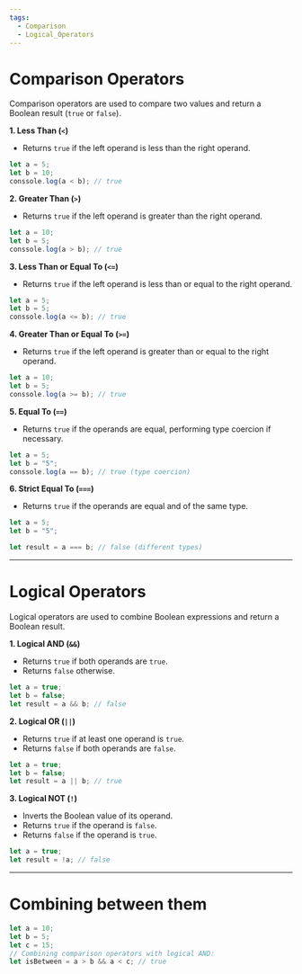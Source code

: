 ```yaml
---
tags:
  - Comparison
  - Logical_Operators
---
```


# **Comparison Operators**

Comparison operators are used to compare two values and return a Boolean result (`true` or `false`).


**1. Less Than (`<`)**

- Returns `true` if the left operand is less than the right operand.
```js
let a = 5;
let b = 10;
conssole.log(a < b); // true
```

**2. Greater Than (`>`)**

- Returns `true` if the left operand is greater than the right operand.
```js
let a = 10;
let b = 5;
conssole.log(a > b); // true
```

**3. Less Than or Equal To (`<=`)**

- Returns `true` if the left operand is less than or equal to the right operand.
```js
let a = 5;
let b = 5;
conssole.log(a <= b); // true
```

**4. Greater Than or Equal To (`>=`)**

- Returns `true` if the left operand is greater than or equal to the right operand.
```js
let a = 10;
let b = 5;
conssole.log(a >= b); // true
```

**5. Equal To (`==`)**

- Returns `true` if the operands are equal, performing type coercion if necessary.
```js
let a = 5;
let b = "5";
conssole.log(a == b); // true (type coercion)
```

**6. Strict Equal To (`===`)**

- Returns `true` if the operands are equal and of the same type.
```js
let a = 5;
let b = "5";

let result = a === b; // false (different types)
```

---

# Logical Operators

Logical operators are used to combine Boolean expressions and return a Boolean result.

**1. Logical AND (`&&`)**

- Returns `true` if both operands are `true`.
- Returns `false` otherwise.

```js
let a = true;
let b = false;
let result = a && b; // false
```



**2. Logical OR (`||`)**

- Returns `true` if at least one operand is `true`.
- Returns `false` if both operands are `false`.

```js
let a = true;
let b = false;
let result = a || b; // true
```


**3. Logical NOT (`!`)**

- Inverts the Boolean value of its operand.
- Returns `true` if the operand is `false`.
- Returns `false` if the operand is `true`.

```js
let a = true;
let result = !a; // false
```

---

# Combining between them

```js
let a = 10; 
let b = 5;
let c = 15; 
// Combining comparison operators with logical AND: 
let isBetween = a > b && a < c; // true
```

